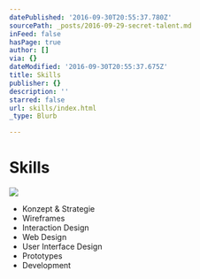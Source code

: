 ```yaml
---
datePublished: '2016-09-30T20:55:37.780Z'
sourcePath: _posts/2016-09-29-secret-talent.md
inFeed: false
hasPage: true
author: []
via: {}
dateModified: '2016-09-30T20:55:37.675Z'
title: Skills
publisher: {}
description: ''
starred: false
url: skills/index.html
_type: Blurb

---
```

# Skills
![](https://the-grid-user-content.s3-us-west-2.amazonaws.com/b7931f0f-cb57-488a-a739-fe4bbedb25ae.gif)

* Konzept & Strategie
* Wireframes
* Interaction Design
* Web Design
* User Interface Design
* Prototypes
* Development